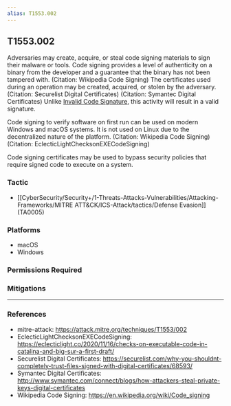 ```yaml
---
alias: T1553.002
---
```


## T1553.002

Adversaries may create, acquire, or steal code signing materials to sign their malware or tools. Code signing provides a level of authenticity on a binary from the developer and a guarantee that the binary has not been tampered with. (Citation: Wikipedia Code Signing) The certificates used during an operation may be created, acquired, or stolen by the adversary. (Citation: Securelist Digital Certificates) (Citation: Symantec Digital Certificates) Unlike [Invalid Code Signature](https://attack.mitre.org/techniques/T1036/001), this activity will result in a valid signature.

Code signing to verify software on first run can be used on modern Windows and macOS systems. It is not used on Linux due to the decentralized nature of the platform. (Citation: Wikipedia Code Signing)(Citation: EclecticLightChecksonEXECodeSigning)

Code signing certificates may be used to bypass security policies that require signed code to execute on a system. 


### Tactic
- [[CyberSecurity/Security+/1-Threats-Attacks-Vulnerabilities/Attacking-Frameworks/MITRE ATT&CK/ICS-Attack/tactics/Defense Evasion]] (TA0005)

### Platforms
- macOS
- Windows

### Permissions Required

### Mitigations


---
### References

- mitre-attack: https://attack.mitre.org/techniques/T1553/002
- EclecticLightChecksonEXECodeSigning: https://eclecticlight.co/2020/11/16/checks-on-executable-code-in-catalina-and-big-sur-a-first-draft/
- Securelist Digital Certificates: https://securelist.com/why-you-shouldnt-completely-trust-files-signed-with-digital-certificates/68593/
- Symantec Digital Certificates: http://www.symantec.com/connect/blogs/how-attackers-steal-private-keys-digital-certificates
- Wikipedia Code Signing: https://en.wikipedia.org/wiki/Code_signing
